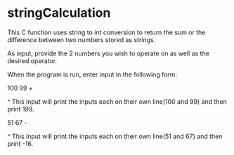 # stringCalculation
This C function uses string to int conversion to return the sum or the difference between two numbers stored as strings.

As input, provide the 2 numbers you wish to operate on as well as the desired operator.

When the program is run, enter input in the following form:

100 99 +

^ This input will print the inputs each on their own line(100 and 99) and then print 199.

51 67 -

^ This input will print the inputs each on their own line(51 and 67) and then print -16.
